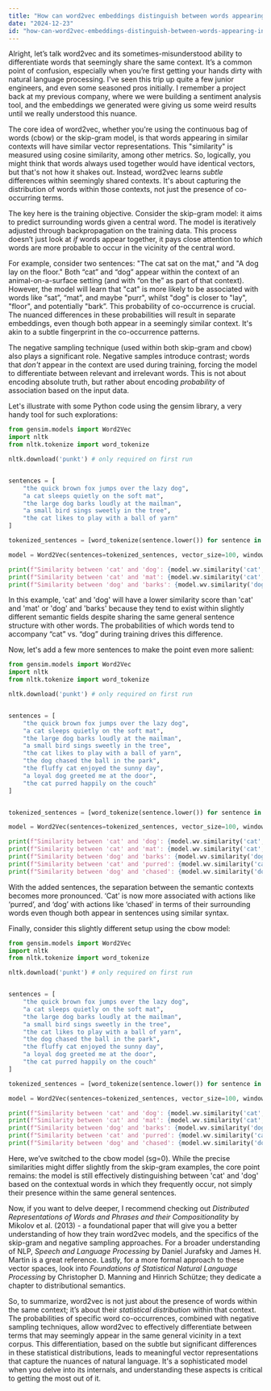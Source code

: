 ```yaml
---
title: "How can word2vec embeddings distinguish between words appearing in the same context?"
date: "2024-12-23"
id: "how-can-word2vec-embeddings-distinguish-between-words-appearing-in-the-same-context"
---
```


Alright, let’s talk word2vec and its sometimes-misunderstood ability to differentiate words that seemingly share the same context. It’s a common point of confusion, especially when you’re first getting your hands dirty with natural language processing. I've seen this trip up quite a few junior engineers, and even some seasoned pros initially. I remember a project back at my previous company, where we were building a sentiment analysis tool, and the embeddings we generated were giving us some weird results until we really understood this nuance.

The core idea of word2vec, whether you're using the continuous bag of words (cbow) or the skip-gram model, is that words appearing in similar contexts will have similar vector representations. This "similarity" is measured using cosine similarity, among other metrics. So, logically, you might think that words always used together would have identical vectors, but that's not how it shakes out. Instead, word2vec learns *subtle* differences within seemingly shared contexts. It's about capturing the distribution of words within those contexts, not just the presence of co-occurring terms.

The key here is the training objective. Consider the skip-gram model: it aims to predict surrounding words given a central word. The model is iteratively adjusted through backpropagation on the training data. This process doesn’t just look at *if* words appear together, it pays close attention to *which* words are more probable to occur in the vicinity of the central word.

For example, consider two sentences: "The cat sat on the mat," and "A dog lay on the floor." Both “cat” and “dog” appear within the context of an animal-on-a-surface setting (and with “on the” as part of that context). However, the model will learn that "cat" is more likely to be associated with words like “sat”, “mat”, and maybe "purr", whilst "dog" is closer to "lay", "floor", and potentially "bark”. This probability of co-occurrence is crucial. The nuanced differences in these probabilities will result in separate embeddings, even though both appear in a seemingly similar context. It's akin to a subtle fingerprint in the co-occurrence patterns.

The negative sampling technique (used within both skip-gram and cbow) also plays a significant role. Negative samples introduce contrast; words that *don't* appear in the context are used during training, forcing the model to differentiate between relevant and irrelevant words. This is not about encoding absolute truth, but rather about encoding *probability* of association based on the input data.

Let's illustrate with some Python code using the gensim library, a very handy tool for such explorations:

```python
from gensim.models import Word2Vec
import nltk
from nltk.tokenize import word_tokenize

nltk.download('punkt') # only required on first run


sentences = [
    "the quick brown fox jumps over the lazy dog",
    "a cat sleeps quietly on the soft mat",
    "the large dog barks loudly at the mailman",
    "a small bird sings sweetly in the tree",
    "the cat likes to play with a ball of yarn"
]

tokenized_sentences = [word_tokenize(sentence.lower()) for sentence in sentences]

model = Word2Vec(sentences=tokenized_sentences, vector_size=100, window=5, min_count=1, sg=1, negative=5)

print(f"Similarity between 'cat' and 'dog': {model.wv.similarity('cat', 'dog')}")
print(f"Similarity between 'cat' and 'mat': {model.wv.similarity('cat', 'mat')}")
print(f"Similarity between 'dog' and 'barks': {model.wv.similarity('dog', 'barks')}")
```

In this example, 'cat' and 'dog' will have a lower similarity score than 'cat' and 'mat' or 'dog' and 'barks' because they tend to exist within slightly different semantic fields despite sharing the same general sentence structure with other words. The probabilities of which words tend to accompany “cat” vs. “dog” during training drives this difference.

Now, let's add a few more sentences to make the point even more salient:

```python
from gensim.models import Word2Vec
import nltk
from nltk.tokenize import word_tokenize

nltk.download('punkt') # only required on first run


sentences = [
    "the quick brown fox jumps over the lazy dog",
    "a cat sleeps quietly on the soft mat",
    "the large dog barks loudly at the mailman",
    "a small bird sings sweetly in the tree",
    "the cat likes to play with a ball of yarn",
    "the dog chased the ball in the park",
    "the fluffy cat enjoyed the sunny day",
    "a loyal dog greeted me at the door",
    "the cat purred happily on the couch"
]


tokenized_sentences = [word_tokenize(sentence.lower()) for sentence in sentences]

model = Word2Vec(sentences=tokenized_sentences, vector_size=100, window=5, min_count=1, sg=1, negative=5)

print(f"Similarity between 'cat' and 'dog': {model.wv.similarity('cat', 'dog')}")
print(f"Similarity between 'cat' and 'mat': {model.wv.similarity('cat', 'mat')}")
print(f"Similarity between 'dog' and 'barks': {model.wv.similarity('dog', 'barks')}")
print(f"Similarity between 'cat' and 'purred': {model.wv.similarity('cat', 'purred')}")
print(f"Similarity between 'dog' and 'chased': {model.wv.similarity('dog', 'chased')}")


```
With the added sentences, the separation between the semantic contexts becomes more pronounced. ‘Cat’ is now more associated with actions like ‘purred’, and ‘dog’ with actions like ‘chased’ in terms of their surrounding words even though both appear in sentences using similar syntax.

Finally, consider this slightly different setup using the cbow model:

```python
from gensim.models import Word2Vec
import nltk
from nltk.tokenize import word_tokenize

nltk.download('punkt') # only required on first run


sentences = [
    "the quick brown fox jumps over the lazy dog",
    "a cat sleeps quietly on the soft mat",
    "the large dog barks loudly at the mailman",
    "a small bird sings sweetly in the tree",
    "the cat likes to play with a ball of yarn",
    "the dog chased the ball in the park",
    "the fluffy cat enjoyed the sunny day",
    "a loyal dog greeted me at the door",
    "the cat purred happily on the couch"
]

tokenized_sentences = [word_tokenize(sentence.lower()) for sentence in sentences]

model = Word2Vec(sentences=tokenized_sentences, vector_size=100, window=5, min_count=1, sg=0, negative=5) # cbow model

print(f"Similarity between 'cat' and 'dog': {model.wv.similarity('cat', 'dog')}")
print(f"Similarity between 'cat' and 'mat': {model.wv.similarity('cat', 'mat')}")
print(f"Similarity between 'dog' and 'barks': {model.wv.similarity('dog', 'barks')}")
print(f"Similarity between 'cat' and 'purred': {model.wv.similarity('cat', 'purred')}")
print(f"Similarity between 'dog' and 'chased': {model.wv.similarity('dog', 'chased')}")

```

Here, we’ve switched to the cbow model (sg=0). While the precise similarities might differ slightly from the skip-gram examples, the core point remains: the model is still effectively distinguishing between 'cat' and 'dog' based on the contextual words in which they frequently occur, not simply their presence within the same general sentences.

Now, if you want to delve deeper, I recommend checking out *Distributed Representations of Words and Phrases and their Compositionality* by Mikolov et al. (2013) - a foundational paper that will give you a better understanding of how they train word2vec models, and the specifics of the skip-gram and negative sampling approaches. For a broader understanding of NLP, *Speech and Language Processing* by Daniel Jurafsky and James H. Martin is a great reference. Lastly, for a more formal approach to these vector spaces, look into *Foundations of Statistical Natural Language Processing* by Christopher D. Manning and Hinrich Schütze; they dedicate a chapter to distributional semantics.

So, to summarize, word2vec is not just about the presence of words within the same context; it’s about their *statistical distribution* within that context. The probabilities of specific word co-occurrences, combined with negative sampling techniques, allow word2vec to effectively differentiate between terms that may seemingly appear in the same general vicinity in a text corpus. This differentiation, based on the subtle but significant differences in these statistical distributions, leads to meaningful vector representations that capture the nuances of natural language. It's a sophisticated model when you delve into its internals, and understanding these aspects is critical to getting the most out of it.
